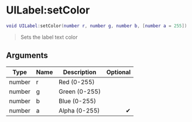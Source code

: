 # UILabel:setColor

```lua
void UILabel:setColor(number r, number g, number b, [number a = 255])
```

> Sets the label text color

## Arguments

| Type   | Name | Description   | Optional |
| ------ | ---- | ------------- | -------: |
| number | r    | Red (0-255)   |          |
| number | g    | Green (0-255) |          |
| number | b    | Blue (0-255)  |          |
| number | a    | Alpha (0-255) |        ✔ |

